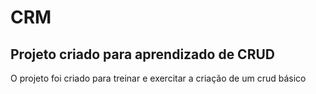 # CRM

## Projeto criado para aprendizado de CRUD

O projeto foi criado para treinar e exercitar a criação de um crud básico